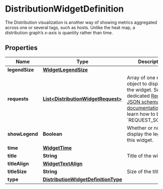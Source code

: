 

# DistributionWidgetDefinition

The Distribution visualization is another way of showing metrics aggregated across one or several tags, such as hosts. Unlike the heat map, a distribution graph’s x-axis is quantity rather than time.
## Properties

Name | Type | Description | Notes
------------ | ------------- | ------------- | -------------
**legendSize** | [**WidgetLegendSize**](WidgetLegendSize.md) |  |  [optional]
**requests** | [**List&lt;DistributionWidgetRequest&gt;**](DistributionWidgetRequest.md) | Array of one request object to display in the widget.  See the dedicated [Request JSON schema documentation](https://docs.datadoghq.com/dashboards/graphing_json/request_json)  to learn how to build the &#x60;REQUEST_SCHEMA&#x60;. | 
**showLegend** | **Boolean** | Whether or not to display the legend on this widget. |  [optional]
**time** | [**WidgetTime**](WidgetTime.md) |  |  [optional]
**title** | **String** | Title of the widget. |  [optional]
**titleAlign** | [**WidgetTextAlign**](WidgetTextAlign.md) |  |  [optional]
**titleSize** | **String** | Size of the title. |  [optional]
**type** | [**DistributionWidgetDefinitionType**](DistributionWidgetDefinitionType.md) |  | 



